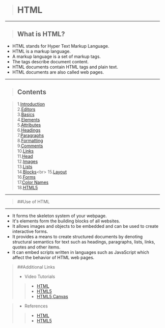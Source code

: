 
># HTML 

***

>## What is HTML? 

- HTML stands for Hyper Text Markup Language.
- HTML is a markup language.
- A markup language is a set of markup tags.
- The tags describe document content.
- HTML documents contain HTML tags and plain text.
- HTML documents are also called web pages.

----

>## Contents


>1.[Introduction](http://www.w3schools.com/html/html_intro.asp)<br>
>2.[Editors](http://www.w3schools.com/html/html_editors.asp)<br>
>3.[Basics](http://www.w3schools.com/html/html_basic.asp)<br>
>4.[Elements](http://www.w3schools.com/html/html_elements.asp)<br>
>5.[Attributes](http://www.w3schools.com/html/html_attributes.asp)<br>
>6.[Headings](http://www.w3schools.com/html/html_headings.asp)<br>
>7.[Paragraphs](http://www.w3schools.com/html/html_paragraphs.asp)<br>
>8.[Formatting](http://www.w3schools.com/html/html_formatting.asp)<br>
>9.[Comments](http://www.w3schools.com/html/html_comments.asp)<br>
>10.[Links](http://www.w3schools.com/html/html_links.asp)<br>
>11.[Head](http://www.w3schools.com/html/html_head.asp)<br>
>12.[Images](http://www.w3schools.com/html/html_images.asp)<br>
>13.[Lists](http://www.w3schools.com/html/html_lists.asp)<br>
>14.[Blocks](http://www.w3schools.com/html/html_blocks.)<br>
>15.[Layout](http://www.w3schools.com/html/html_layout.asp)<br>
>16.[Forms](http://www.w3schools.com/html/html_forms.asp)<br>
>17.[Color Names](http://www.w3schools.com/html/html_colornames.asp)<br>
>18.[HTML5](http://www.w3schools.com/html/html5_intro.asp)<br>


---

>##Use of HTML

---

-  It forms the skeleton system of your webpage.
-  It's elements form the building blocks of all websites.
-  It allows images and objects to be embedded and can be used to create interactive forms. 
- It provides a means to create structured documents by denoting structural semantics for text such as headings, paragraphs, lists, links, quotes and other items. 
- It can embed scripts written in languages such as JavaScript which affect the behavior of HTML web pages.



>##Additional Links
>- Video Tutorials
>>- [HTML](https://buckysroom.org/videos.php?cat=40)
>>- [HTML5](https://buckysroom.org/videos.php?cat=43)
>>- [HTML5 Canvas](https://buckysroom.org/videos.php?cat=81)


>- References
>>- [HTML](http://en.wikipedia.org/wiki/HTML)
>>- [HTML5](http://www.html5rocks.com/en/)







